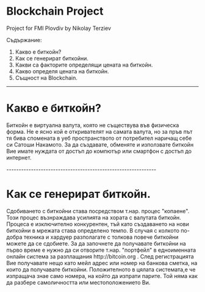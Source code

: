 # Blockchain Project
Project for FMI Plovdiv by Nikolay Terziev

Съдържание:
  1. Какво е биткойн?
  2. Как се генерират биткойни.
  3. Какви са факторите определящи цената на биткойн.
  4. Какво определя цената на биткойн.
  5. Същност на Blockchain.
  -------------------------------------------------------------
 <h1>Какво е биткойн?</h1>
  <p>Биткойн е виртуална валута, която не съществува във физическа форма. Не е ясно кой е откривателят на самата валута, но за пръв път тя бива спомената в уеб пространството от потребител наричащ себе си Сатоши Накамото. За да създавате, обменяте и използвате биткойн Вие имате нуждата от достъп до компютър или смартфон с достъп до интернет. </p>
 -------------------------------------------------------------
<h1>Как се генерират биткойн.</h1>
 <p>Сдобиването с биткойни става посредством т.нар. процес "копаене". Този процес възнраждава усилията на хората с валутата биткойн. Процеса е изключително конкурентен, тъй като създаването на нови биткойни в мрежата става определено темпо. В случая с колкото по-добра техника и хардуер разполагате с толкова повече биткойни можете да се сдобиете. 
  За да започнете да получавате биткойни на първо време е нужно да си отворите т.нар. "портфейл" в едноименната онлайн система за разплащания http://bitcoin.org . След регистрацията Вие получавате нещо като мейл адрес или номер на банкова сметка, на които да получавате биткойни. Положителното в цялата системата,е че изпращача знае само номера, на който да изпрати парите. Той няма как да разбере самоличността или местоположението Ви.</p>
